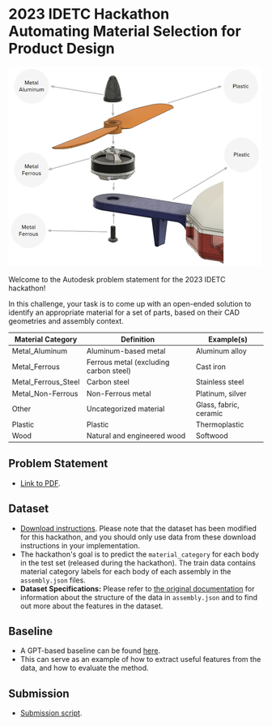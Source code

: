 # 2023 IDETC Hackathon <br /> Automating Material Selection for Product Design   

<div>
<img src="overview.png" width="500"/>
</div>

Welcome to the Autodesk problem statement for the 2023 IDETC hackathon!

In this challenge, your task is to come up with an open-ended solution to identify an appropriate material for a set of parts, based on their CAD geometries and assembly context. 

| **Material   Category** 	| **Definition**                           	| **Example(s)**         	|
|-------------------------	|------------------------------------------	|------------------------	|
| Metal_Aluminum          	| Aluminum-based metal                     	| Aluminum alloy         	|
| Metal_Ferrous           	| Ferrous metal (excluding carbon   steel) 	| Cast iron              	|
| Metal_Ferrous_Steel     	| Carbon steel                             	| Stainless steel        	|
| Metal_Non-Ferrous       	| Non-Ferrous metal                        	| Platinum, silver       	|
| Other                   	| Uncategorized material                   	| Glass, fabric, ceramic 	|
| Plastic                 	| Plastic                                  	| Thermoplastic          	|
| Wood                    	| Natural and engineered wood              	| Softwood               	|

## Problem Statement
- [Link to PDF]().


## Dataset
- [Download instructions](dataset). Please note that the dataset has been modified for this hackathon, and you should only use data from these download instructions in your implementation.
- The hackathon's goal is to predict the `material_category` for each body in the test set (released during the hackathon). The train data contains material category labels for each body of each assembly in the `assembly.json` files.
- **Dataset Specifications:** Please refer to [the original documentation](https://github.com/AutodeskAILab/Fusion360GalleryDataset/blob/master/docs/assembly.md) for information about the structure of the data in `assembly.json` and to find out more about the features in the dataset.

## Baseline 
- A GPT-based baseline can be found [here](url).
- This can serve as an example of how to extract useful features from the data, and how to evaluate the method.

## Submission
- [Submission script]().
